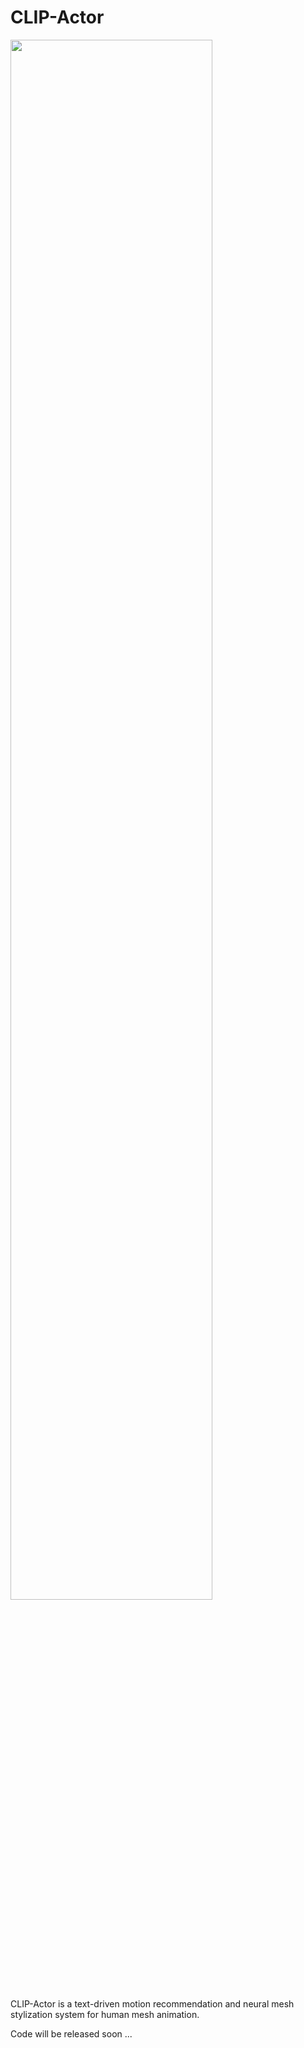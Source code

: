 # CLIP-Actor

<img width="80%" src="https://user-images.githubusercontent.com/55628873/173111095-8722d914-860c-49d2-91a7-2f6ef6a224a5.mp4"/>


CLIP-Actor is a text-driven motion recommendation and neural mesh stylization system for human mesh animation.

Code will be released soon ... 

